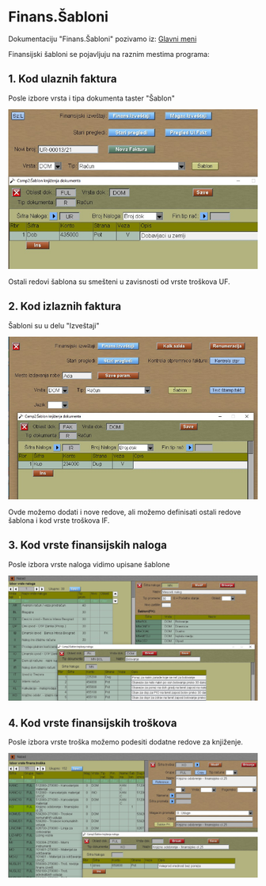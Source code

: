 # Finans.Šabloni

Dokumentaciju "Finans.Šabloni" pozivamo iz:  [Glavni meni](../../index_sr.md)


Finansijski šabloni se pojavljuju na raznim mestima programa:

## 1. Kod ulaznih  faktura

Posle izbore vrsta i tipa dokumenta taster "Šablon"

![Image](fsablon_uf01.jpg)

Ostali redovi šablona su smešteni u zavisnosti
od vrste troškova UF.

## 2. Kod izlaznih faktura

Šabloni su u delu "Izveštaji"

![Image](fsablon_if01.jpg)

Ovde možemo dodati i nove redove, ali možemo
definisati ostali redove šablona i kod vrste troškova IF.

## 3. Kod vrste finansijskih naloga

Posle izbora vrste naloga vidimo upisane šablone

![Image](fsablon_nal01.jpg)


## 4. Kod vrste finansijskih troškova

Posle izbora vrste troška možemo podesiti
dodatne redove za knjiženje.

![Image](fsablon_vrs01.jpg)

